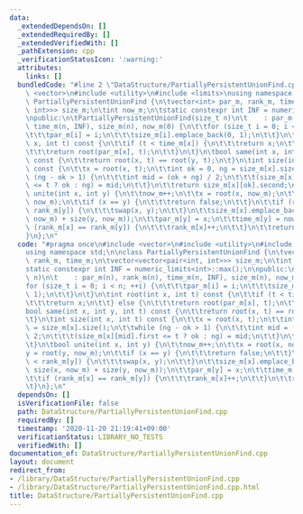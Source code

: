 ```yaml
---
data:
  _extendedDependsOn: []
  _extendedRequiredBy: []
  _extendedVerifiedWith: []
  _pathExtension: cpp
  _verificationStatusIcon: ':warning:'
  attributes:
    links: []
  bundledCode: "#line 2 \"DataStructure/PartiallyPersistentUnionFind.cpp\"\n#include\
    \ <vector>\n#include <utility>\n#include <limits>\nusing namespace std;\n\nclass\
    \ PartiallyPersistentUnionFind {\n\tvector<int> par_m, rank_m, time_m;\n\tvector<vector<pair<int,\
    \ int>>> size_m;\n\tint now_m;\n\tstatic constexpr int INF = numeric_limits<int>::max();\n\
    \npublic:\n\tPartiallyPersistentUnionFind(size_t n)\n\t    : par_m(n), rank_m(n),\
    \ time_m(n, INF), size_m(n), now_m(0) {\n\t\tfor (size_t i = 0; i < n; ++i) {\n\
    \t\t\tpar_m[i] = i;\n\t\t\tsize_m[i].emplace_back(0, 1);\n\t\t}\n\t}\n\tint root(int\
    \ x, int t) const {\n\t\tif (t < time_m[x]) {\n\t\t\treturn x;\n\t\t} else {\n\
    \t\t\treturn root(par_m[x], t);\n\t\t}\n\t}\n\tbool same(int x, int y, int t)\
    \ const {\n\t\treturn root(x, t) == root(y, t);\n\t}\n\tint size(int x, int t)\
    \ const {\n\t\tx = root(x, t);\n\t\tint ok = 0, ng = size_m[x].size();\n\t\twhile\
    \ (ng - ok > 1) {\n\t\t\tint mid = (ok + ng) / 2;\n\t\t\t(size_m[x][mid].first\
    \ <= t ? ok : ng) = mid;\n\t\t}\n\t\treturn size_m[x][ok].second;\n\t}\n\tbool\
    \ unite(int x, int y) {\n\t\tnow_m++;\n\t\tx = root(x, now_m);\n\t\ty = root(y,\
    \ now_m);\n\t\tif (x == y) {\n\t\t\treturn false;\n\t\t}\n\t\tif (rank_m[x] <\
    \ rank_m[y]) {\n\t\t\tswap(x, y);\n\t\t}\n\t\tsize_m[x].emplace_back(now_m, size(x,\
    \ now_m) + size(y, now_m));\n\t\tpar_m[y] = x;\n\t\ttime_m[y] = now_m;\n\t\tif\
    \ (rank_m[x] == rank_m[y]) {\n\t\t\trank_m[x]++;\n\t\t}\n\t\treturn true;\n\t\
    }\n};\n"
  code: "#pragma once\n#include <vector>\n#include <utility>\n#include <limits>\n\
    using namespace std;\n\nclass PartiallyPersistentUnionFind {\n\tvector<int> par_m,\
    \ rank_m, time_m;\n\tvector<vector<pair<int, int>>> size_m;\n\tint now_m;\n\t\
    static constexpr int INF = numeric_limits<int>::max();\n\npublic:\n\tPartiallyPersistentUnionFind(size_t\
    \ n)\n\t    : par_m(n), rank_m(n), time_m(n, INF), size_m(n), now_m(0) {\n\t\t\
    for (size_t i = 0; i < n; ++i) {\n\t\t\tpar_m[i] = i;\n\t\t\tsize_m[i].emplace_back(0,\
    \ 1);\n\t\t}\n\t}\n\tint root(int x, int t) const {\n\t\tif (t < time_m[x]) {\n\
    \t\t\treturn x;\n\t\t} else {\n\t\t\treturn root(par_m[x], t);\n\t\t}\n\t}\n\t\
    bool same(int x, int y, int t) const {\n\t\treturn root(x, t) == root(y, t);\n\
    \t}\n\tint size(int x, int t) const {\n\t\tx = root(x, t);\n\t\tint ok = 0, ng\
    \ = size_m[x].size();\n\t\twhile (ng - ok > 1) {\n\t\t\tint mid = (ok + ng) /\
    \ 2;\n\t\t\t(size_m[x][mid].first <= t ? ok : ng) = mid;\n\t\t}\n\t\treturn size_m[x][ok].second;\n\
    \t}\n\tbool unite(int x, int y) {\n\t\tnow_m++;\n\t\tx = root(x, now_m);\n\t\t\
    y = root(y, now_m);\n\t\tif (x == y) {\n\t\t\treturn false;\n\t\t}\n\t\tif (rank_m[x]\
    \ < rank_m[y]) {\n\t\t\tswap(x, y);\n\t\t}\n\t\tsize_m[x].emplace_back(now_m,\
    \ size(x, now_m) + size(y, now_m));\n\t\tpar_m[y] = x;\n\t\ttime_m[y] = now_m;\n\
    \t\tif (rank_m[x] == rank_m[y]) {\n\t\t\trank_m[x]++;\n\t\t}\n\t\treturn true;\n\
    \t}\n};\n"
  dependsOn: []
  isVerificationFile: false
  path: DataStructure/PartiallyPersistentUnionFind.cpp
  requiredBy: []
  timestamp: '2020-11-20 21:19:41+09:00'
  verificationStatus: LIBRARY_NO_TESTS
  verifiedWith: []
documentation_of: DataStructure/PartiallyPersistentUnionFind.cpp
layout: document
redirect_from:
- /library/DataStructure/PartiallyPersistentUnionFind.cpp
- /library/DataStructure/PartiallyPersistentUnionFind.cpp.html
title: DataStructure/PartiallyPersistentUnionFind.cpp
---
```

